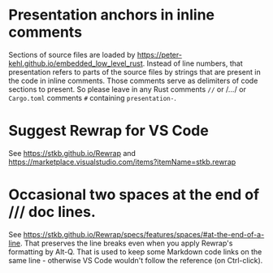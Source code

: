 # Presentation anchors in inline comments
Sections of source files are loaded by https://peter-kehl.github.io/embedded_low_level_rust. Instead
of line numbers, that presentation refers to parts of the source files by strings that are present
in the code in inline comments. Those comments serve as delimiters of code sections to present. So
please leave in any Rust comments `//` or /*...*/ or `Cargo.toml` comments `#` containing
`presentation-`.

# Suggest Rewrap for VS Code
See https://stkb.github.io/Rewrap and
https://marketplace.visualstudio.com/items?itemName=stkb.rewrap

# Occasional two spaces at the end of /// doc lines.
See https://stkb.github.io/Rewrap/specs/features/spaces/#at-the-end-of-a-line. That preserves the
line breaks even when you apply Rewrap's formatting by Alt-Q. That is used to keep some Markdown
code links on the same line - otherwise VS Code wouldn't follow the reference (on Ctrl-click).
